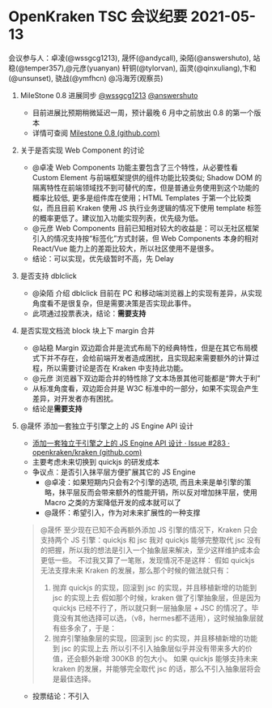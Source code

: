 # OpenKraken TSC 会议纪要 2021-05-13

会议参与人：卓凌(@wssgcg1213), 晟怀(@andycall), 染陌(@answershuto), 站稳(@temper357),@元彦(yuanyan) 轩铜(@tylorvan), 函灵(@qinxuliang),卞和(@unsunset), 骁战(@ymfhcn) @冯海芳(观察员)

1. MileStone 0.8 进展同步 [@wssgcg1213](https://github.com/wssgcg1213) [@answershuto](https://github.com/answershuto)
   - 目前进展比预期稍微延迟一周，预计最晚 6 月中之前放出 0.8 的第一个版本
   - 详情可查阅 [Milestone 0.8 (github.com)](https://github.com/openkraken/kraken/projects/2)
2. 关于是否实现 Web Component 的讨论
   - @卓凌 Web Components 功能主要包含了三个特性，从必要性看 Custom Element 与前端框架提供的组件功能比较类似; Shadow DOM 的隔离特性在前端领域找不到可替代的库，但是普通业务使用到这个功能的概率比较低, 更多是组件库在使用；HTML Templates 于第一个比较类似，而且目前 Kraken 使用 JS 执行业务逻辑的情况下使用 template 标签的概率更低了。建议加入功能实现列表，优先级为低。
   - @元彦 Web Components 目前已知相对较大的收益是：可以无社区框架引入的情况支持按“标签化”方式封装，但 Web Components 本身的相对 React/Vue 能力上的差距比较大，所以社区使用不是很多。
   - 结论：可以实现，优先级暂时不高，先 Delay

3. 是否支持 dblclick
   - @染陌 介绍 dblclick 目前在 PC 和移动端浏览器上的实现有差异，从实现角度看不是很复杂，但是需要决策是否实现此事件。
   - 此项通过投票表决，结论：**需要支持**
4. 是否实现文档流 block 块上下 margin 合并
   - @站稳 Margin 双边距合并是流式布局下的经典特性，但是在其它布局模式下并不存在，会给前端开发者造成困扰，且实现起来需要额外的计算过程，所以需要讨论是否在 Kraken 中支持此功能。
   - @元彦 浏览器下双边距合并的特性除了文本场景其他可能都是“弊大于利”
   - 从标准角度看，双边距合并是 W3C 标准中的一部分，如果不实现会产生差异，对开发者亦有困扰。
   - 结论是**需要支持**
5. @晟怀 添加一套独立于引擎之上的 JS Engine API 设计
   - [添加一套独立于引擎之上的 JS Engine API 设计 · Issue #283 · openkraken/kraken (github.com)](https://github.com/openkraken/kraken/issues/283)
   - 主要考虑未来切换到 quickjs 的研发成本
   - 争议点：是否引入抹平层方便扩展其它的 JS Engine
     - @卓凌：如果短期内只会有2个引擎的选项, 而且未来是单引擎的策略，抹平层反而会带来额外的性能开销，所以反对增加抹平层，使用 Macro 之类的方案降低开发的成本就可以了
     - @晟怀：希望引入，作为对未来扩展性的一种支撑
    > @晟怀 至少现在已知不会再额外添加 JS 引擎的情况下，Kraken 只会支持两个 JS 引擎：quickjs 和 jsc
    > 我对 quickjs 能够完整取代 jsc 没有的把握，所以我的想法是引入一个抽象层来解决，至少这样维护成本会更低一些。
    > 不过我又算了一笔账，发现情况不是这样：
    > 假如 quickjs 无法支撑未来 Kraken 的发展，那么那个时候的做法就只有：
    >
    > 1. 抛弃 quickjs 的实现，回滚到 jsc 的实现，并且移植新增的功能到 jsc 的实现上去
    > 假如那个时候，kraken 做了引擎抽象层，但是因为 quickjs 已经不行了，所以就只剩一层抽象层 + JSC 的情况了。毕竟没有其他选择可以选，（v8，hermes都不适用），这时候抽象层就有些多余了，于是：
    > 1. 抛弃引擎抽象层的实现，回滚到 jsc 的实现，并且移植新增的功能到 jsc 的实现上去
    > 所以引不引入抽象层似乎并没有带来多大的价值，还会额外新增 300KB 的包大小。
    > 如果 quickjs 能够支持未来 kraken 的发展，并能够完全取代 jsc 的话，那么不引入抽象层将会是最佳选择。

   - 投票结论：不引入